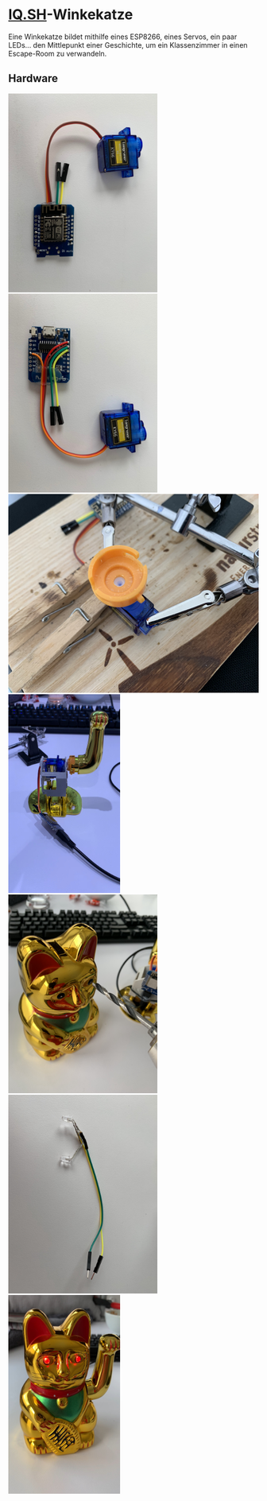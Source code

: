 # [IQ.SH](http://www.iqsh.de)-Winkekatze

Eine Winkekatze bildet mithilfe eines ESP8266, eines Servos, ein paar LEDs... den Mittlepunkt einer Geschichte, um ein Klassenzimmer in einen Escape-Room zu verwandeln.

## Hardware
<img src="img/01_Servo.jpg" alt="Winkekatze_Servo" height="400">
<img src="img/02_GPIOs.jpg" alt="Winkekatze_GPIOs" height="400">
<img src="img/03_Arm.jpg" alt="Winkekatze_Arm" height="400">
<img src="img/04_Test1.jpg" alt="Winkekatze_Test1" height="400">
<img src="img/05_Augen.jpg" alt="Winkekatze_Augen" height="400">
<img src="img/06_LEDs.jpg" alt="Winkekatze_LEDs" height="400">
<img src="img/07_fertig.jpg" alt="Winkekatze_fertig" height="400">
